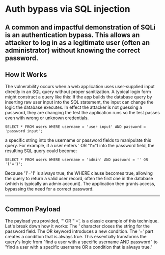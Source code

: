 # Auth bypass via SQL injection

​A common and impactful demonstration of SQLi is an authentication bypass. This allows an attacker to log in as a legitimate user (often an administrator) without knowing the correct password.
---

## How it Works
​The vulnerability occurs when a web application uses user-supplied input directly in an SQL query without proper sanitization. A typical login form might construct a query like this:
If the app builds the database query by inserting raw user input into the SQL statement, the input can change the logic the database executes. In effect the attacker is not guessing a password, they are changing the test the application runs so the test passes even with wrong or unknown credentials.

```
SELECT * FROM users WHERE username = 'user input' AND password = 'password input';
```
a specific string into the username or password fields to manipulate this query. For example, if a user enters ' OR '1'='1 into the password field, the resulting SQL query could become:

```
SELECT * FROM users WHERE username = 'admin' AND password = '' OR '1'='1';
```
Because '1'='1' is always true, the WHERE clause becomes true, allowing the query to return a valid user record, often the first one in the database (which is typically an admin account). The application then grants access, bypassing the need for a correct password.

---
## Common Payload
​The payload you provided, '" OR "'=', is a classic example of this technique. Let's break down how it works:
​The ' character closes the string for the password field.
​The OR keyword introduces a new condition.
​The '=' part creates a condition that is always true.
​This essentially transforms the query's logic from "find a user with a specific username AND password" to "find a user with a specific username OR a condition that is always true."

